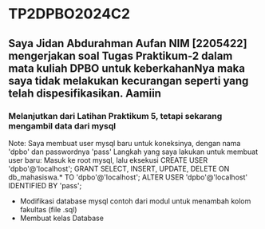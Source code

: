 # TP2DPBO2024C2

## Saya Jidan Abdurahman Aufan NIM [2205422] mengerjakan soal Tugas Praktikum-2 dalam mata kuliah DPBO untuk keberkahanNya maka saya tidak melakukan kecurangan seperti yang telah dispesifikasikan. Aamiin 

### Melanjutkan dari Latihan Praktikum 5, tetapi sekarang mengambil data dari mysql

Note: Saya membuat user mysql baru untuk koneksinya, dengan nama 'dpbo' dan passwordnya 'pass'
Langkah yang saya lakukan untuk membuat user baru:
Masuk ke root mysql, lalu eksekusi 
CREATE USER 'dpbo'@'localhost';
GRANT SELECT, INSERT, UPDATE, DELETE ON db_mahasiswa.* TO 'dpbo'@'localhost';
ALTER USER 'dpbo'@'localhost' IDENTIFIED BY 'pass';

- Modifikasi database mysql contoh dari modul untuk menambah kolom fakultas (file .sql)
- Membuat kelas Database
	
